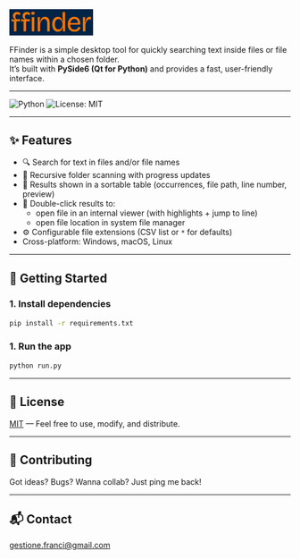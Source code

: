 
<img src="./data/img/logo.png" width="150" />

FFinder is a simple desktop tool for quickly searching text inside files or file names within a chosen folder.  
It’s built with **PySide6 (Qt for Python)** and provides a fast, user-friendly interface.

---

![Python](https://img.shields.io/badge/python-3.12.10%2B-blue)
![License: MIT](https://img.shields.io/badge/license-MIT-green)

---

## ✨ Features
- 🔍 Search for text in files and/or file names  
- 📂 Recursive folder scanning with progress updates  
- 📝 Results shown in a sortable table (occurrences, file path, line number, preview)  
- 📑 Double-click results to:
  - open file in an internal viewer (with highlights + jump to line)  
  - open file location in system file manager  
- ⚙️ Configurable file extensions (CSV list or `*` for defaults)  
- Cross-platform: Windows, macOS, Linux  

---

## 🚀 Getting Started

### 1. Install dependencies
```bash
pip install -r requirements.txt
```
### 1. Run the app
```bash
python run.py
```

---

## 📜 License

[MIT](LICENSE) — Feel free to use, modify, and distribute.

---

## 🤝 Contributing

Got ideas? Bugs? Wanna collab? Just ping me back!

---

## 📬 Contact

gestione.franci@gmail.com